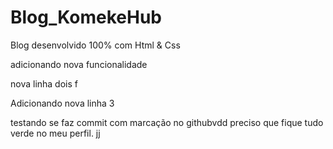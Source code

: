 # Blog_KomekeHub
 Blog desenvolvido 100% com Html & Css

 adicionando nova funcionalidade

 nova linha dois
 f

 Adicionando nova linha 3

  testando se faz commit com marcação no githubvdd
 preciso que fique tudo verde no meu perfil. jj 
   
 
